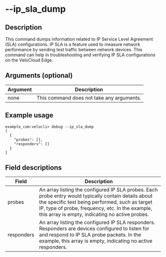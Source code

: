 #	--ip_sla_dump

##	Description
This command dumps information related to IP Service Level Agreement (SLA) configurations. IP SLA is a feature used to measure network performance by sending test traffic between network devices. This command can help in troubleshooting and verifying IP SLA configurations on the VeloCloud Edge.

##  Arguments (optional)
| Argument | Description |
|---|---|
| none | This command does not take any arguments. |

##  Example usage
```
example_com:velocli> debug --ip_sla_dump
[
  {
    "probes": [],
    "responders": []
  }
]
```

##  Field descriptions
| Field | Description |
|---|---|
| probes | An array listing the configured IP SLA probes. Each probe entry would typically contain details about the specific test being performed, such as target IP, type of probe, frequency, etc. In the example, this array is empty, indicating no active probes. |
| responders | An array listing the configured IP SLA responders. Responders are devices configured to listen for and respond to IP SLA probe packets. In the example, this array is empty, indicating no active responders. |